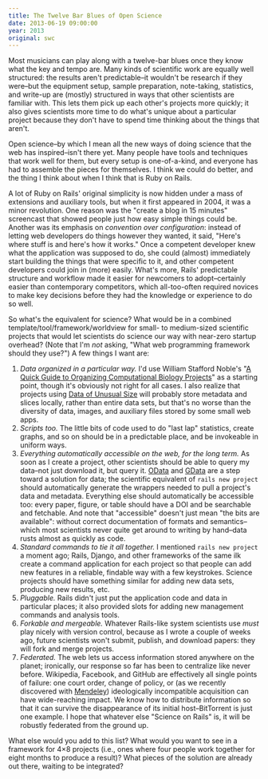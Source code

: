 ```yaml
---
title: The Twelve Bar Blues of Open Science
date: 2013-06-19 09:00:00
year: 2013
original: swc
---
```

<p>
  Most musicians can play along with a twelve-bar blues
  once they know what the key and tempo are.
  Many kinds of scientific work are equally well structured:
  the results aren't predictable–it wouldn't be research if they were–but
  the equipment setup, sample preparation, note-taking, statistics, and write-up
  are (mostly) structured in ways that other scientists are familiar with.
  This lets them pick up each other's projects more quickly;
  it also gives scientists more time to do what's unique about a particular project
  because they don't have to spend time thinking about the things that aren't.
</p>
<p>
  Open science–by which I mean all the new ways of doing science
  that the web has inspired–isn't there yet.
  Many people have tools and techniques that work well for them,
  but every setup is one-of-a-kind,
  and everyone has had to assemble the pieces for themselves.
  I think we could do better,
  and the thing I think about when I think that is Ruby on Rails.
</p>
<p>
  A lot of Ruby on Rails' original simplicity is now hidden under
  a mass of extensions and auxiliary tools,
  but when it first appeared in 2004,
  it was a minor revolution.
  One reason was the "create a blog in 15 minutes" screencast
  that showed people just how easy simple things could be.
  Another was its emphasis on <em>convention over configuration</em>:
  instead of letting web developers do things however they wanted,
  it said,
  "Here's where stuff is and here's how it works."
  Once a competent developer knew what the application was supposed to do,
  she could (almost) immediately start building
  the things that were specific to it,
  and other competent developers could join in (more) easily.
  What's more,
  Rails' predictable structure and workflow made it easier for newcomers to adopt–certainly
  easier than contemporary competitors,
  which all-too-often required novices to make key decisions
  before they had the knowledge or experience to do so well.
</p>
<p>
  So what's the equivalent for science?
  What would be in a combined template/tool/framework/worldview
  for small- to medium-sized scientific projects
  that would let scientists do science our way with near-zero startup overhead?
  (Note that I'm <em>not</em> asking,
  "What web programming framework should they use?")
  A few things I want are:
</p>
<ol>
  <li>
    <em>Data organized in a particular way.</em>
    I'd use William Stafford Noble's
    "<a href="http://www.ploscompbiol.org/article/info%3Adoi%2F10.1371%2Fjournal.pcbi.1000424">A Quick Guide to Organizing Computational Biology Projects</a>"
    as a starting point,
    though it's obviously not right for all cases.
    I also realize that projects using
    <a href="http://www.slideshare.net/c.titus.brown/2013-siamcsebigdata">Data of Unusual Size</a>
    will probably store metadata and slices locally,
    rather than entire data sets,
    but that's no worse than the diversity of data, images, and auxiliary files stored by some small web apps.
  </li>
  <li>
    <em>Scripts too.</em>
    The little bits of code used to do "last lap" statistics,
    create graphs,
    and so on should be in a predictable place,
    and be invokeable in uniform ways.
  </li>
  <li>
    <em>Everything automatically accessible on the web, for the long term.</em>
    As soon as I create a project,
    other scientists should be able to query my data–not just download it,
    but query it.
    <a href="http://en.wikipedia.org/wiki/Open_Data_Protocol">OData</a>
    and
    <a href="http://en.wikipedia.org/wiki/GData">GData</a>
    are a step toward a solution for data;
    the scientific equivalent of <code>rails new project</code>
    should automatically generate the wrappers needed to pull a project's data and metadata.
    Everything else should automatically be accessible too:
    every paper, figure, or table should have a DOI and be searchable and fetchable.
    And note that "accessible" doesn't just mean "the bits are available":
    without correct documentation of formats and semantics–which most scientists
    never quite get around to writing by hand–data rusts
    almost as quickly as code.
  </li>
  <li>
    <em>Standard commands to tie it all together.</em>
    I mentioned <code>rails new project</code> a moment ago;
    Rails, Django, and other frameworks of the same ilk
    create a command application for each project
    so that people can add new features in a reliable, findable way with a few keystrokes.
    Science projects should have something similar for adding new data sets, producing new results, etc.
  </li>
  <li>
    <em>Pluggable.</em>
    Rails didn't just put the application code and data in particular places;
    it also provided slots for adding new management commands and analysis tools.
  </li>
  <li>
    <em>Forkable and mergeable.</em>
    Whatever Rails-like system scientists use <em>must</em> play nicely with version control,
    because as I wrote a couple of weeks ago,
    future scientists won't submit, publish, and download papers:
    they will fork and merge projects.
  </li>
  <li>
    <em>Federated.</em>
    The web lets us access information stored anywhere on the planet;
    ironically, our response so far has been to centralize like never before.
    Wikipedia, Facebook, and GitHub are effectively all single points of failure:
    one court order,
    change of policy,
    or
    (as we recently discovered with
    <a href="http://www.newyorker.com/online/blogs/elements/2013/04/elsevier-mendeley-journals-science-software.html">Mendeley</a>)
    ideologically incompatible acquisition
    can have wide-reaching impact.
    We know how to distribute information so that it can survive
    the disappearance of its initial host–BitTorrent is just one example.
    I hope that whatever else "Science on Rails" is,
    it will be robustly federated from the ground up.
  </li>
</ol>
<p>
  What else would you add to this list?
  What would you want to see in a framework for 4×8 projects
  (i.e., ones where four people work together for eight months to produce a result)?
  What pieces of the solution are already out there,
  waiting to be integrated?
</p>
